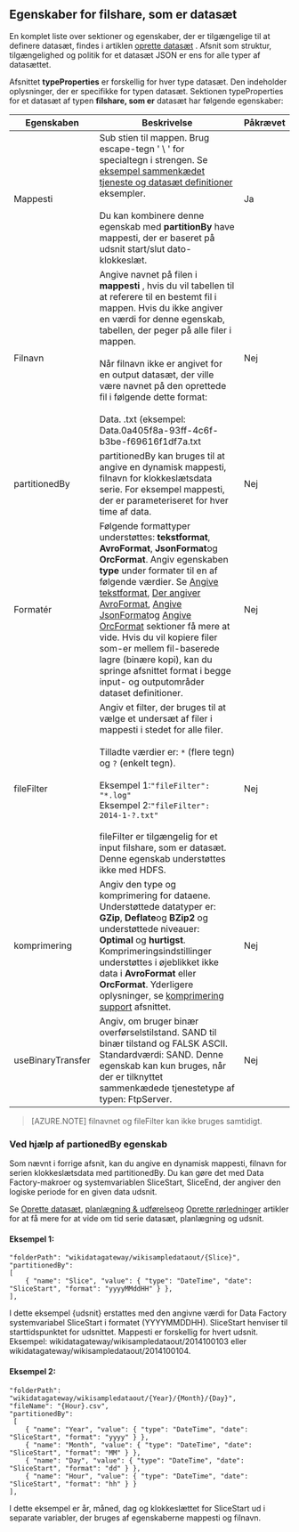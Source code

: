 ## <a name="fileshare-dataset-type-properties"></a>Egenskaber for filshare, som er datasæt

En komplet liste over sektioner og egenskaber, der er tilgængelige til at definere datasæt, findes i artiklen [oprette datasæt](../articles/data-factory/data-factory-create-datasets.md) . Afsnit som struktur, tilgængelighed og politik for et datasæt JSON er ens for alle typer af datasættet. 

Afsnittet **typeProperties** er forskellig for hver type datasæt. Den indeholder oplysninger, der er specifikke for typen datasæt. Sektionen typeProperties for et datasæt af typen **filshare, som er** datasæt har følgende egenskaber:

Egenskaben | Beskrivelse | Påkrævet
-------- | ----------- | --------
Mappesti | Sub stien til mappen. Brug escape-tegn ' \ ' for specialtegn i strengen. Se [eksempel sammenkædet tjeneste og datasæt definitioner](#sample-linked-service-and-dataset-definitions) eksempler.<br/><br/>Du kan kombinere denne egenskab med **partitionBy** have mappesti, der er baseret på udsnit start/slut dato-klokkeslæt. | Ja
Filnavn | Angive navnet på filen i **mappesti** , hvis du vil tabellen til at referere til en bestemt fil i mappen. Hvis du ikke angiver en værdi for denne egenskab, tabellen, der peger på alle filer i mappen.<br/><br/>Når filnavn ikke er angivet for en output datasæt, der ville være navnet på den oprettede fil i følgende dette format: <br/><br/>Data. <Guid>.txt (eksempel: Data.0a405f8a-93ff-4c6f-b3be-f69616f1df7a.txt | Nej
partitionedBy | partitionedBy kan bruges til at angive en dynamisk mappesti, filnavn for klokkeslætsdata serie. For eksempel mappesti, der er parameteriseret for hver time af data. | Nej
Formatér | Følgende formattyper understøttes: **tekstformat**, **AvroFormat**, **JsonFormat**og **OrcFormat**. Angiv egenskaben **type** under formater til en af følgende værdier. Se [Angive tekstformat](#specifying-textformat), [Der angiver AvroFormat](#specifying-avroformat), [Angive JsonFormat](#specifying-jsonformat)og [Angive OrcFormat](#specifying-orcformat) sektioner få mere at vide. Hvis du vil kopiere filer som-er mellem fil-baserede lagre (binære kopi), kan du springe afsnittet format i begge input- og outputområder dataset definitioner. | Nej
fileFilter | Angiv et filter, der bruges til at vælge et undersæt af filer i mappesti i stedet for alle filer.<br/><br/>Tilladte værdier er: `*` (flere tegn) og `?` (enkelt tegn).<br/><br/>Eksempel 1:`"fileFilter": "*.log"`<br/>Eksempel 2:`"fileFilter": 2014-1-?.txt"`<br/><br/> fileFilter er tilgængelig for et input filshare, som er datasæt. Denne egenskab understøttes ikke med HDFS.  | Nej
| komprimering | Angiv den type og komprimering for dataene. Understøttede datatyper er: **GZip**, **Deflate**og **BZip2** og understøttede niveauer: **Optimal** og **hurtigst**. Komprimeringsindstillinger understøttes i øjeblikket ikke data i **AvroFormat** eller **OrcFormat**. Yderligere oplysninger, se [komprimering support](#compression-support) afsnittet.  | Nej |
| useBinaryTransfer | Angiv, om bruger binær overførselstilstand. SAND til binær tilstand og FALSK ASCII. Standardværdi: SAND. Denne egenskab kan kun bruges, når der er tilknyttet sammenkædede tjenestetype af typen: FtpServer. | Nej | 
 

> [AZURE.NOTE] filnavnet og fileFilter kan ikke bruges samtidigt.

### <a name="using-partionedby-property"></a>Ved hjælp af partionedBy egenskab

Som nævnt i forrige afsnit, kan du angive en dynamisk mappesti, filnavn for serien klokkeslætsdata med partitionedBy. Du kan gøre det med Data Factory-makroer og systemvariablen SliceStart, SliceEnd, der angiver den logiske periode for en given data udsnit. 

Se [Oprette datasæt](../articles/data-factory/data-factory-create-datasets.md), [planlægning & udførelse](../articles/data-factory/data-factory-scheduling-and-execution.md)og [Oprette rørledninger](../articles/data-factory/data-factory-create-pipelines.md) artikler for at få mere for at vide om tid serie datasæt, planlægning og udsnit. 

#### <a name="sample-1"></a>Eksempel 1:

    "folderPath": "wikidatagateway/wikisampledataout/{Slice}",
    "partitionedBy": 
    [
        { "name": "Slice", "value": { "type": "DateTime", "date": "SliceStart", "format": "yyyyMMddHH" } },
    ],

I dette eksempel {udsnit} erstattes med den angivne værdi for Data Factory systemvariabel SliceStart i formatet (YYYYMMDDHH). SliceStart henviser til starttidspunktet for udsnittet. Mappesti er forskellig for hvert udsnit. Eksempel: wikidatagateway/wikisampledataout/2014100103 eller wikidatagateway/wikisampledataout/2014100104.

#### <a name="sample-2"></a>Eksempel 2:

    "folderPath": "wikidatagateway/wikisampledataout/{Year}/{Month}/{Day}",
    "fileName": "{Hour}.csv",
    "partitionedBy": 
     [
        { "name": "Year", "value": { "type": "DateTime", "date": "SliceStart", "format": "yyyy" } },
        { "name": "Month", "value": { "type": "DateTime", "date": "SliceStart", "format": "MM" } }, 
        { "name": "Day", "value": { "type": "DateTime", "date": "SliceStart", "format": "dd" } }, 
        { "name": "Hour", "value": { "type": "DateTime", "date": "SliceStart", "format": "hh" } } 
    ],

I dette eksempel er år, måned, dag og klokkeslættet for SliceStart ud i separate variabler, der bruges af egenskaberne mappesti og filnavn.
